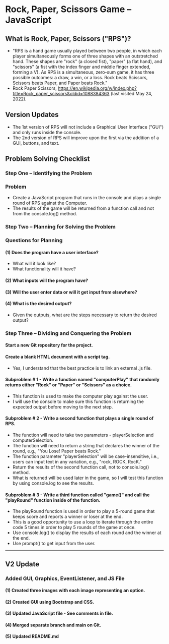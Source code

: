 # Rock, Paper, Scissors Game – JavaScript

## What is Rock, Paper, Scissors ("RPS")?
- "RPS is a hand game usually played between two people, in which each player simultaneously forms one of three shapes with an outstretched hand. These shapes are "rock" (a closed fist), "paper" (a flat hand), and "scissors" (a fist with the index finger and middle finger extended, forming a V). As RPS is a simultaneous, zero-sum game, it has three possible outcomes: a draw, a win, or a loss. Rock beats Scissors, Scissors beats Paper, and Paper beats Rock." 
- Rock Paper Scissors, https://en.wikipedia.org/w/index.php?title=Rock_paper_scissors&oldid=1088384363 (last visited May 24, 2022).

## Version Updates
- The 1st version of RPS will not include a Graphical User Interface ("GUI") and only runs inside the console.
- The 2nd version of RPS will improve upon the first via the addition of a GUI, buttons, and text.

## Problem Solving Checklist
### Step One – Identifying the Problem
### Problem
- Create a JavaScript program that runs in the console and plays a single round of RPS against the Computer. 
- The results of the game will be returned from a function call and not from the console.log() method.
### Step Two – Planning for Solving the Problem
### Questions for Planning
#### (1) Does the program have a user interface? 
- What will it look like? 
- What functionality will it have? 
#### (2) What inputs will the program have? 
#### (3) Will the user enter data or will it get input from elsewhere? 
#### (4) What is the desired output? 
- Given the outputs, what are the steps necessary to return the desired output?
### Step Three – Dividing and Conquering the Problem
#### Start a new Git repository for the project.
#### Create a blank HTML document with a script tag.
- Yes, I understand that the best practice is to link an external .js file.
#### Subproblem # 1 - Write a function named "computerPlay" that randomly returns either "Rock" or "Paper" or "Scissors" as a choice. 
- This function is used to make the computer play against the user. 
- I will use the console to make sure this function is returning the expected output before moving to the next step.
#### Subproblem # 2 - Write a second function that plays a single round of RPS. 
- The function will need to take two parameters - playerSelection and computerSelection. 
- The function will need to return a string that declares the winner of the round, e.g., "You Lose! Paper beats Rock." 
- The function parameter "playerSelection" will be case-insensitive, i.e., users can input text in any variation, e.g., "rock, ROCK, RocK."
- Return the results of the second function call, not to console.log() method. 
- What is returned will be used later in the game, so I will test this function by using console.log to see the results.
#### Subproblem # 3 - Write a third function called "game()" and call the "playRound" function inside of the function. 
- The playRound function is used in order to play a 5-round game that keeps score and reports a winner or loser at the end. 
- This is a good opportunity to use a loop to iterate through the entire code 5 times in order to play 5 rounds of the game at once.
- Use console.log() to display the results of each round and the winner at the end.
- Use prompt() to get input from the user.
---
## V2 Update

### Added GUI, Graphics, EventListener, and JS File

#### (1) Created three images with each image representing an option.
#### (2) Created GUI using Bootstrap and CSS.
#### (3) Updated JavaScript file - See comments in file.
#### (4) Merged separate branch and main on Git.
#### (5) Updated README.md
